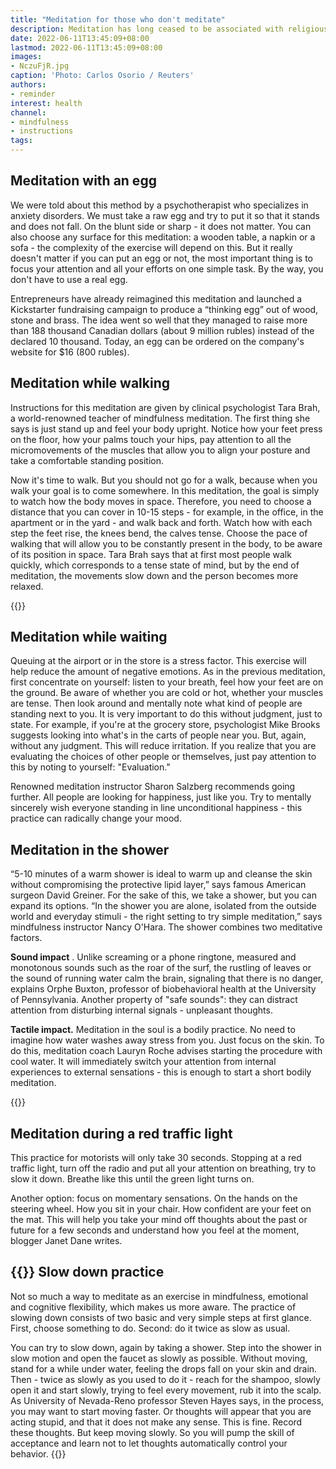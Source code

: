 ```yaml
---
title: "Meditation for those who don't meditate"
description: Meditation has long ceased to be associated with religious practices - scientists recognize that this is an interesting neurobiological phenomenon. It helps regulate emotions and deal with stress. Here are some methods that will suit even beginners
date: 2022-06-11T13:45:09+08:00
lastmod: 2022-06-11T13:45:09+08:00
images:
- NczuFjR.jpg
caption: 'Photo: Carlos Osorio / Reuters'
authors:
- reminder
interest: health
channel: 
- mindfulness
- instructions
tags: 
---
```


Meditation with an egg
----------------------

We were told about this method by a psychotherapist who specializes in anxiety disorders. We must take a raw egg and try to put it so that it stands and does not fall. On the blunt side or sharp - it does not matter. You can also choose any surface for this meditation: a wooden table, a napkin or a sofa - the complexity of the exercise will depend on this. But it really doesn't matter if you can put an egg or not, the most important thing is to focus your attention and all your efforts on one simple task. By the way, you don't have to use a real egg.

Entrepreneurs have already reimagined this meditation and launched a Kickstarter fundraising campaign to produce a “thinking egg” out of wood, stone and brass. The idea went so well that they managed to raise more than 188 thousand Canadian dollars (about 9 million rubles) instead of the declared 10 thousand. Today, an egg can be ordered on the company's website for $16 (800 rubles).

Meditation while walking
------------------------

Instructions for this meditation are given by clinical psychologist Tara Brah, a world-renowned teacher of mindfulness meditation. The first thing she says is just stand up and feel your body upright. Notice how your feet press on the floor, how your palms touch your hips, pay attention to all the micromovements of the muscles that allow you to align your posture and take a comfortable standing position.

Now it's time to walk. But you should not go for a walk, because when you walk your goal is to come somewhere. In this meditation, the goal is simply to watch how the body moves in space. Therefore, you need to choose a distance that you can cover in 10-15 steps - for example, in the office, in the apartment or in the yard - and walk back and forth. Watch how with each step the feet rise, the knees bend, the calves tense. Choose the pace of walking that will allow you to be constantly present in the body, to be aware of its position in space. Tara Brah says that at first most people walk quickly, which corresponds to a tense state of mind, but by the end of meditation, the movements slow down and the person becomes more relaxed.

{{<ads>}}

Meditation while waiting
------------------------

Queuing at the airport or in the store is a stress factor. This exercise will help reduce the amount of negative emotions. As in the previous meditation, first concentrate on yourself: listen to your breath, feel how your feet are on the ground. Be aware of whether you are cold or hot, whether your muscles are tense. Then look around and mentally note what kind of people are standing next to you. It is very important to do this without judgment, just to state. For example, if you're at the grocery store, psychologist Mike Brooks suggests looking into what's in the carts of people near you. But, again, without any judgment. This will reduce irritation. If you realize that you are evaluating the choices of other people or themselves, just pay attention to this by noting to yourself: "Evaluation."

Renowned meditation instructor Sharon Salzberg recommends going further. All people are looking for happiness, just like you. Try to mentally sincerely wish everyone standing in line unconditional happiness - this practice can radically change your mood.

Meditation in the shower
------------------------

“5-10 minutes of a warm shower is ideal to warm up and cleanse the skin without compromising the protective lipid layer,” says famous American surgeon David Greiner. For the sake of this, we take a shower, but you can expand its options. “In the shower you are alone, isolated from the outside world and everyday stimuli - the right setting to try simple meditation,” says mindfulness instructor Nancy O'Hara. The shower combines two meditative factors.

**Sound impact** . Unlike screaming or a phone ringtone, measured and monotonous sounds such as the roar of the surf, the rustling of leaves or the sound of running water calm the brain, signaling that there is no danger, explains Orphe Buxton, professor of biobehavioral health at the University of Pennsylvania. Another property of "safe sounds": they can distract attention from disturbing internal signals - unpleasant thoughts.

**Tactile impact.** Meditation in the soul is a bodily practice. No need to imagine how water washes away stress from you. Just focus on the skin. To do this, meditation coach Lauryn Roche advises starting the procedure with cool water. It will immediately switch your attention from internal experiences to external sensations - this is enough to start a short bodily meditation.

{{<ads>}}

Meditation during a red traffic light
-------------------------------------

This practice for motorists will only take 30 seconds. Stopping at a red traffic light, turn off the radio and put all your attention on breathing, try to slow it down. Breathe like this until the green light turns on.

Another option: focus on momentary sensations. On the hands on the steering wheel. How you sit in your chair. How confident are your feet on the mat. This will help you take your mind off thoughts about the past or future for a few seconds and understand how you feel at the moment, blogger Janet Dane writes.

{{<info>}}
Slow down practice
------------------

Not so much a way to meditate as an exercise in mindfulness, emotional and cognitive flexibility, which makes us more aware. The practice of slowing down consists of two basic and very simple steps at first glance. First, choose something to do. Second: do it twice as slow as usual.

You can try to slow down, again by taking a shower. Step into the shower in slow motion and open the faucet as slowly as possible. Without moving, stand for a while under water, feeling the drops fall on your skin and drain. Then - twice as slowly as you used to do it - reach for the shampoo, slowly open it and start slowly, trying to feel every movement, rub it into the scalp. As University of Nevada-Reno professor Steven Hayes says, in the process, you may want to start moving faster. Or thoughts will appear that you are acting stupid, and that it does not make any sense. This is fine. Record these thoughts. But keep moving slowly. So you will pump the skill of acceptance and learn not to let thoughts automatically control your behavior.
{{</info>}}